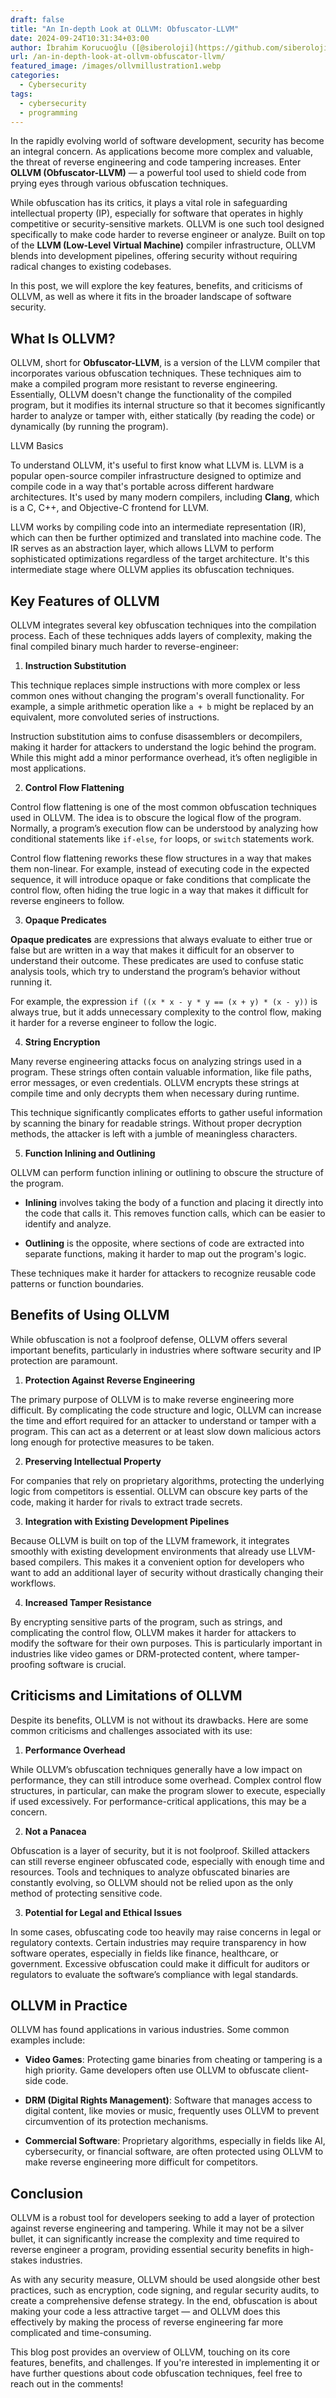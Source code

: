 ```yaml
---
draft: false
title: "An In-depth Look at OLLVM: Obfuscator-LLVM"
date: 2024-09-24T10:31:34+03:00
author: İbrahim Korucuoğlu ([@siberoloji](https://github.com/siberoloji))
url: /an-in-depth-look-at-ollvm-obfuscator-llvm/
featured_image: /images/ollvmillustration1.webp
categories:
  - Cybersecurity
tags:
  - cybersecurity
  - programming
---
```



In the rapidly evolving world of software development, security has become an integral concern. As applications become more complex and valuable, the threat of reverse engineering and code tampering increases. Enter **OLLVM (Obfuscator-LLVM)** — a powerful tool used to shield code from prying eyes through various obfuscation techniques.



While obfuscation has its critics, it plays a vital role in safeguarding intellectual property (IP), especially for software that operates in highly competitive or security-sensitive markets. OLLVM is one such tool designed specifically to make code harder to reverse engineer or analyze. Built on top of the **LLVM (Low-Level Virtual Machine)** compiler infrastructure, OLLVM blends into development pipelines, offering security without requiring radical changes to existing codebases.



In this post, we will explore the key features, benefits, and criticisms of OLLVM, as well as where it fits in the broader landscape of software security.



## What Is OLLVM?



OLLVM, short for **Obfuscator-LLVM**, is a version of the LLVM compiler that incorporates various obfuscation techniques. These techniques aim to make a compiled program more resistant to reverse engineering. Essentially, OLLVM doesn't change the functionality of the compiled program, but it modifies its internal structure so that it becomes significantly harder to analyze or tamper with, either statically (by reading the code) or dynamically (by running the program).



LLVM Basics



To understand OLLVM, it's useful to first know what LLVM is. LLVM is a popular open-source compiler infrastructure designed to optimize and compile code in a way that's portable across different hardware architectures. It's used by many modern compilers, including **Clang**, which is a C, C++, and Objective-C frontend for LLVM.



LLVM works by compiling code into an intermediate representation (IR), which can then be further optimized and translated into machine code. The IR serves as an abstraction layer, which allows LLVM to perform sophisticated optimizations regardless of the target architecture. It's this intermediate stage where OLLVM applies its obfuscation techniques.



## Key Features of OLLVM



OLLVM integrates several key obfuscation techniques into the compilation process. Each of these techniques adds layers of complexity, making the final compiled binary much harder to reverse-engineer:



1. **Instruction Substitution**



This technique replaces simple instructions with more complex or less common ones without changing the program's overall functionality. For example, a simple arithmetic operation like `a + b` might be replaced by an equivalent, more convoluted series of instructions.



Instruction substitution aims to confuse disassemblers or decompilers, making it harder for attackers to understand the logic behind the program. While this might add a minor performance overhead, it’s often negligible in most applications.



2. **Control Flow Flattening**



Control flow flattening is one of the most common obfuscation techniques used in OLLVM. The idea is to obscure the logical flow of the program. Normally, a program’s execution flow can be understood by analyzing how conditional statements like `if-else`, `for` loops, or `switch` statements work.



Control flow flattening reworks these flow structures in a way that makes them non-linear. For example, instead of executing code in the expected sequence, it will introduce opaque or fake conditions that complicate the control flow, often hiding the true logic in a way that makes it difficult for reverse engineers to follow.



3. **Opaque Predicates**



**Opaque predicates** are expressions that always evaluate to either true or false but are written in a way that makes it difficult for an observer to understand their outcome. These predicates are used to confuse static analysis tools, which try to understand the program’s behavior without running it.



For example, the expression `if ((x * x - y * y == (x + y) * (x - y))` is always true, but it adds unnecessary complexity to the control flow, making it harder for a reverse engineer to follow the logic.



4. **String Encryption**



Many reverse engineering attacks focus on analyzing strings used in a program. These strings often contain valuable information, like file paths, error messages, or even credentials. OLLVM encrypts these strings at compile time and only decrypts them when necessary during runtime.



This technique significantly complicates efforts to gather useful information by scanning the binary for readable strings. Without proper decryption methods, the attacker is left with a jumble of meaningless characters.



5. **Function Inlining and Outlining**



OLLVM can perform function inlining or outlining to obscure the structure of the program.


* **Inlining** involves taking the body of a function and placing it directly into the code that calls it. This removes function calls, which can be easier to identify and analyze.

* **Outlining** is the opposite, where sections of code are extracted into separate functions, making it harder to map out the program's logic.




These techniques make it harder for attackers to recognize reusable code patterns or function boundaries.



## Benefits of Using OLLVM



While obfuscation is not a foolproof defense, OLLVM offers several important benefits, particularly in industries where software security and IP protection are paramount.



1. **Protection Against Reverse Engineering**



The primary purpose of OLLVM is to make reverse engineering more difficult. By complicating the code structure and logic, OLLVM can increase the time and effort required for an attacker to understand or tamper with a program. This can act as a deterrent or at least slow down malicious actors long enough for protective measures to be taken.



2. **Preserving Intellectual Property**



For companies that rely on proprietary algorithms, protecting the underlying logic from competitors is essential. OLLVM can obscure key parts of the code, making it harder for rivals to extract trade secrets.



3. **Integration with Existing Development Pipelines**



Because OLLVM is built on top of the LLVM framework, it integrates smoothly with existing development environments that already use LLVM-based compilers. This makes it a convenient option for developers who want to add an additional layer of security without drastically changing their workflows.



4. **Increased Tamper Resistance**



By encrypting sensitive parts of the program, such as strings, and complicating the control flow, OLLVM makes it harder for attackers to modify the software for their own purposes. This is particularly important in industries like video games or DRM-protected content, where tamper-proofing software is crucial.



## Criticisms and Limitations of OLLVM



Despite its benefits, OLLVM is not without its drawbacks. Here are some common criticisms and challenges associated with its use:



1. **Performance Overhead**



While OLLVM’s obfuscation techniques generally have a low impact on performance, they can still introduce some overhead. Complex control flow structures, in particular, can make the program slower to execute, especially if used excessively. For performance-critical applications, this may be a concern.



2. **Not a Panacea**



Obfuscation is a layer of security, but it is not foolproof. Skilled attackers can still reverse engineer obfuscated code, especially with enough time and resources. Tools and techniques to analyze obfuscated binaries are constantly evolving, so OLLVM should not be relied upon as the only method of protecting sensitive code.



3. **Potential for Legal and Ethical Issues**



In some cases, obfuscating code too heavily may raise concerns in legal or regulatory contexts. Certain industries may require transparency in how software operates, especially in fields like finance, healthcare, or government. Excessive obfuscation could make it difficult for auditors or regulators to evaluate the software’s compliance with legal standards.



## OLLVM in Practice



OLLVM has found applications in various industries. Some common examples include:


* **Video Games**: Protecting game binaries from cheating or tampering is a high priority. Game developers often use OLLVM to obfuscate client-side code.

* **DRM (Digital Rights Management)**: Software that manages access to digital content, like movies or music, frequently uses OLLVM to prevent circumvention of its protection mechanisms.

* **Commercial Software**: Proprietary algorithms, especially in fields like AI, cybersecurity, or financial software, are often protected using OLLVM to make reverse engineering more difficult for competitors.




## Conclusion



OLLVM is a robust tool for developers seeking to add a layer of protection against reverse engineering and tampering. While it may not be a silver bullet, it can significantly increase the complexity and time required to reverse engineer a program, providing essential security benefits in high-stakes industries.



As with any security measure, OLLVM should be used alongside other best practices, such as encryption, code signing, and regular security audits, to create a comprehensive defense strategy. In the end, obfuscation is about making your code a less attractive target — and OLLVM does this effectively by making the process of reverse engineering far more complicated and time-consuming.



This blog post provides an overview of OLLVM, touching on its core features, benefits, and challenges. If you're interested in implementing it or have further questions about code obfuscation techniques, feel free to reach out in the comments!
